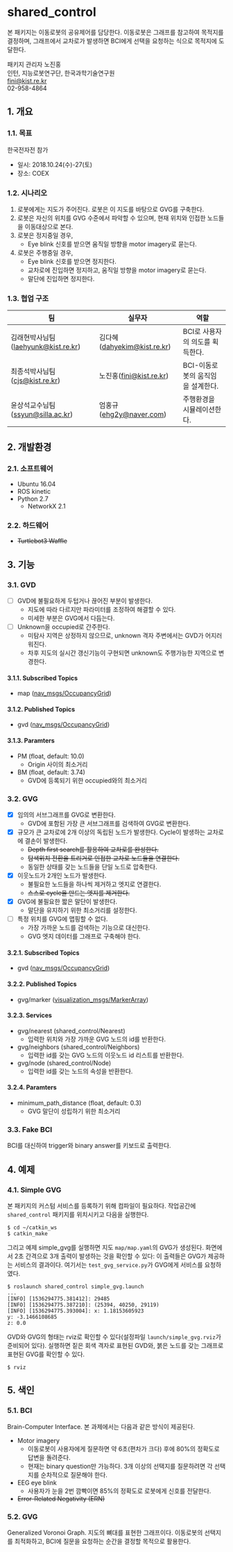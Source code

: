 # shared_control
본 패키지는 이동로봇의 공유제어를 담당한다. 이동로봇은 그래프를 참고하여 목적지를 결정하며, 그래프에서 교차로가 발생하면 BCI에게 선택을 요청하는 식으로 목적지에 도달한다.

패키지 관리자 노진홍
<br> 인턴, 지능로봇연구단, 한국과학기술연구원
<br> fini@kist.re.kr
<br> 02-958-4864


## 1. 개요
### 1.1. 목표
한국전자전 참가
- 일시: 2018.10.24(수)-27(토)
- 장소: COEX

### 1.2. 시나리오
1. 로봇에게는 지도가 주어진다. 로봇은 이 지도를 바탕으로 GVG를 구축한다.
2. 로봇은 자신의 위치를 GVG 수준에서 파악할 수 있으며, 현재 위치와 인접한 노드들을 이동대상으로 본다.
3. 로봇은 정지중일 경우,
    - Eye blink 신호를 받으면 움직일 방향을 motor imagery로 묻는다.
4. 로봇은 주행중일 경우,
    - Eye blink 신호를 받으면 정지한다.
    - 교차로에 진입하면 정지하고, 움직일 방향을 motor imagery로 묻는다.
    - 말단에 진입하면 정지한다.

### 1.3. 협업 구조
| 팀 | 실무자 | 역할 |
|-|-|-|
| 김래현박사님팀(laehyunk@kist.re.kr) | 김다혜(dahyekim@kist.re.kr) | BCI로 사용자의 의도를 획득한다. |
| 최종석박사님팀(cjs@kist.re.kr) | 노진홍(fini@kist.re.kr) | BCI-이동로봇의 움직임을 설계한다. |
| 윤상석교수님팀(ssyun@silla.ac.kr) | 엄홍규(ehg2y@naver.com) | 주행환경을 시뮬레이션한다. |


## 2. 개발환경
### 2.1. 소프트웨어
- Ubuntu 16.04
- ROS kinetic
- Python 2.7
    - NetworkX 2.1

### 2.2. 하드웨어
- ~~Turtlebot3 Waffle~~


## 3. 기능
### 3.1. GVD
- [ ] GVD에 불필요하게 두텁거나 끊어진 부분이 발생한다.
    - 지도에 따라 다르지만 파라미터를 조정하여 해결할 수 있다.
    - 미세한 부분은 GVG에서 다듬는다.
- [ ] Unknown을 occupied로 간주한다.
    - 미탐사 지역은 상정하지 않으므로, unknown 격자 주변에서는 GVD가 어지러워진다.
    - 차후 지도의 실시간 갱신기능이 구현되면 unknown도 주행가능한 지역으로 변경한다.

#### 3.1.1. Subscribed Topics
- map ([nav_msgs/OccupancyGrid](docs.ros.org/api/navi_msgs/html/msg/OccupancyGrid.html))

#### 3.1.2. Published Topics
- gvd ([nav_msgs/OccupancyGrid](docs.ros.org/api/navi_msgs/html/msg/OccupancyGrid.html))

#### 3.1.3. Paramters
- PM (float, default: 10.0)
    - Origin 사이의 최소거리
- BM (float, default: 3.74)
    - GVD에 등록되기 위한 occupied와의 최소거리

### 3.2. GVG
- [x] 임의의 서브그래프를 GVG로 변환한다.
    - GVD에 포함된 가장 큰 서브그래프를 검색하여 GVG로 변환한다.
- [x] 규모가 큰 교차로에 2개 이상의 독립된 노드가 발생한다. Cycle이 발생하는 교차로에 결손이 발생한다.
    - ~~Depth first search를 활용하여 교차로를 완성한다.~~
    - ~~탐색위치 전환을 트리거로 인접한 교차로 노드들을 연결한다.~~
    - 동일한 상태를 갖는 노드들을 단일 노드로 압축한다.
- [x] 이웃노드가 2개인 노드가 발생한다.
    - 불필요한 노드들을 하나씩 제거하고 엣지로 연결한다.
    - ~~스스로 cycle을 만드는 엣지를 제거한다.~~
- [x] GVG에 불필요한 짧은 말단이 발생한다.
    - 말단을 유지하기 위한 최소거리를 설정한다.
- [ ] 특정 위치를 GVG에 맵핑할 수 없다.
    - 가장 가까운 노드를 검색하는 기능으로 대신한다.
    - GVG 엣지 데이터를 그래프로 구축해야 한다.

#### 3.2.1. Subscribed Topics
- gvd ([nav_msgs/OccupancyGrid](docs.ros.org/api/navi_msgs/html/msg/OccupancyGrid.html))

#### 3.2.2. Published Topics
- gvg/marker ([visualization_msgs/MarkerArray](docs.ros.org/api/navi_msgs/html/msg/MarkerArray.html))

#### 3.2.3. Services
- gvg/nearest (shared_control/Nearest)
    - 입력한 위치와 가장 가까운 GVG 노드의 id를 반환한다.
- gvg/neighbors (shared_control/Neighbors)
    - 입력한 id를 갖는 GVG 노드의 이웃노드 id 리스트를 반환한다.
- gvg/node (shared_control/Node)
    - 입력한 id를 갖는 노드의 속성을 반환한다.

#### 3.2.4. Paramters
- minimum_path_distance (float, default: 0.3)
    - GVG 말단이 성립하기 위한 최소거리

### 3.3. Fake BCI
BCI를 대신하여 trigger와 binary answer를 키보드로 출력한다.


## 4. 예제
### 4.1. Simple GVG
본 패키지의 커스텀 서비스를 등록하기 위해 컴파일이 필요하다. 작업공간에 `shared_control` 패키지를 위치시키고 다음을 실행한다.
```
$ cd ~/catkin_ws
$ catkin_make
```

그리고 예제 simple_gvg를 실행하면 지도 `map/map.yaml`의 GVG가 생성된다. 화면에서 2초 간격으로 3개 출력이 발생하는 것을 확인할 수 있다: 이 출력들은 GVG가 제공하는 서비스의 결과이다. 여기서는 `test_gvg_service.py`가 GVG에게 서비스를 요청하였다.
```
$ roslaunch shared_control simple_gvg.launch
...
[INFO] [1536294775.381412]: 29485
[INFO] [1536294775.387210]: (25394, 40250, 29119)
[INFO] [1536294775.393004]: x: 1.18153605923
y: -3.1466108685
z: 0.0
```

GVD와 GVG의 형태는 rviz로 확인할 수 있다(설정파일 `launch/simple_gvg.rviz`가 준비되어 있다). 실행하면 짙은 회색 격자로 표현된 GVD와, 붉은 노드를 갖는 그래프로 표현된 GVG를 확인할 수 있다.
```
$ rviz
```


## 5. 색인
### 5.1. BCI
Brain-Computer Interface. 본 과제에서는 다음과 같은 방식이 제공된다.
- Motor imagery
    - 이동로봇이 사용자에게 질문하면 약 6초(편차가 크다) 후에 80%의 정확도로 답변을 돌려준다.
    - 현재는 binary question만 가능하다. 3개 이상의 선택지를 질문하려면 각 선택지를 순차적으로 질문해야 한다.
- EEG eye blink
    - 사용자가 눈을 2번 깜빡이면 85%의 정확도로 로봇에게 신호를 전달한다.
- ~~Error-Related Negativity (ERN)~~

### 5.2. GVG
Generalized Voronoi Graph. 지도의 뼈대를 표현한 그래프이다. 이동로봇의 선택지를 최적화하고, BCI에 질문을 요청하는 순간을 결정할 목적으로 활용한다.
